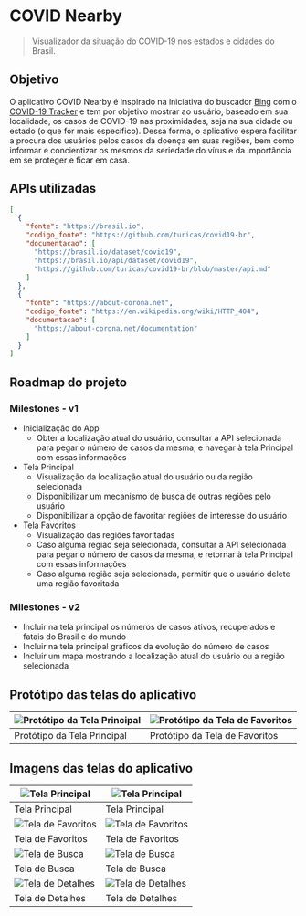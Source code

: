 # COVID Nearby

> Visualizador da situação do COVID-19 nos estados e cidades do Brasil.

## Objetivo

O aplicativo COVID Nearby é inspirado na iniciativa do buscador [Bing](https://bing.com) com o [COVID-19 Tracker](https://bing.com/covid/) e tem por objetivo mostrar ao usuário, baseado em sua localidade, os casos de COVID-19 nas proximidades, seja na sua cidade ou estado (o que for mais específico). Dessa forma, o aplicativo espera facilitar a procura dos usuários pelos casos da doença em suas regiões, bem como informar e concientizar os mesmos da seriedade do vírus e da importância em se proteger e ficar em casa.

## APIs utilizadas

```json
[
  {
    "fonte": "https://brasil.io",
    "codigo_fonte": "https://github.com/turicas/covid19-br",
    "documentacao": [
      "https://brasil.io/dataset/covid19",
      "https://brasil.io/api/dataset/covid19",
      "https://github.com/turicas/covid19-br/blob/master/api.md"
    ]
  },
  {
    "fonte": "https://about-corona.net",
    "codigo_fonte": "https://en.wikipedia.org/wiki/HTTP_404",
    "documentacao": [
      "https://about-corona.net/documentation"
    ]
  }
]
```

## Roadmap do projeto

### Milestones - v1

  - Inicialização do App
    - Obter a localização atual do usuário, consultar a API selecionada para pegar o número de casos da mesma, e navegar à tela Principal com essas informações
  - Tela Principal
    - Visualização da localização atual do usuário ou da região selecionada
    - Disponibilizar um mecanismo de busca de outras regiões pelo usuário
    - Disponibilizar a opção de favoritar regiões de interesse do usuário
  - Tela Favoritos
    - Visualização das regiões favoritadas
    - Caso alguma região seja selecionada, consultar a API selecionada para pegar o número de casos da mesma, e retornar à tela Principal com essas informações
    - Caso alguma região seja selecionada, permitir que o usuário delete uma região favoritada

### Milestones - v2

  - Incluir na tela principal os números de casos ativos, recuperados e fatais do Brasil e do mundo
  - Incluir na tela principal gráficos da evolução do número de casos
  - Incluir um mapa mostrando a localização atual do usuário ou a região selecionada

## Protótipo das telas do aplicativo

![Protótipo da Tela Principal](docs/images/proto-home-screen.png) | ![Protótipo da Tela de Favoritos](docs/images/proto-favorites-screen.png)
------------ | ------------
Protótipo da Tela Principal | Protótipo da Tela de Favoritos

## Imagens das telas do aplicativo

![Tela Principal](docs/images/app-home-screen-1.jpg) | ![Tela Principal](docs/images/app-home-screen-2.jpg)
------------ | ------------
Tela Principal | Tela Principal
![Tela de Favoritos](docs/images/app-favorites-screen-1.jpg) | ![Tela de Favoritos](docs/images/app-favorites-screen-2.jpg)
Tela de Favoritos | Tela de Favoritos
![Tela de Busca](docs/images/app-search-screen-1.jpg) | ![Tela de Busca](docs/images/app-search-screen-2.jpg)
Tela de Busca | Tela de Busca
![Tela de Detalhes](docs/images/app-details-screen-1.jpg) | ![Tela de Detalhes](docs/images/app-details-screen-2.jpg)
Tela de Detalhes | Tela de Detalhes
